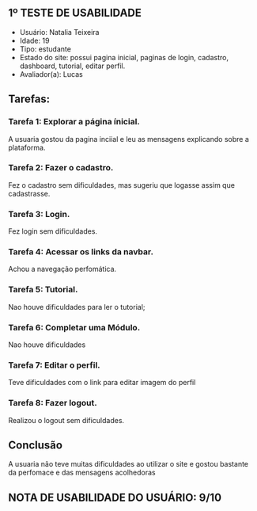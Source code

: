 ## 1º TESTE DE USABILIDADE

- Usuário: Natalia Teixeira
- Idade: 19
- Tipo: estudante
- Estado do site: possui pagina inicial, paginas de login, cadastro, dashboard, tutorial, editar perfil.
- Avaliador(a): Lucas

## Tarefas:

### Tarefa 1: Explorar a página ínicial.

A usuaria gostou da pagina inciial e leu as mensagens explicando sobre a plataforma.

### Tarefa 2: Fazer o cadastro.

Fez o cadastro sem dificuldades, mas sugeriu que logasse assim que cadastrasse.

### Tarefa 3: Login.

Fez login sem dificuldades.

### Tarefa 4: Acessar os links da navbar.

Achou a navegação perfomática.

### Tarefa 5: Tutorial.

Nao houve dificuldades para ler o tutorial;

### Tarefa 6: Completar uma Módulo.

Nao  houve dificuldades

### Tarefa 7: Editar o perfil.

Teve dificuldades com o link para editar imagem do perfil

### Tarefa 8: Fazer logout.

Realizou o logout sem dificuldades.

## Conclusão

A usuaria não teve muitas dificuldades ao utilizar o site e gostou bastante da perfomace e das mensagens acolhedoras

## NOTA DE USABILIDADE DO USUÁRIO: 9/10
